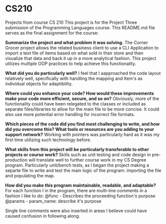 # CS210
Projects from course CS 210
This project is for the Project Three submission of the Programming Languages course. This README.md file serves as the final assignment for the course:

**Summarize the project and what problem it was solving.**
The Corner Grocer project allows the related business client to use a CLI Application to import a text file of items based on what sold in their store and then visualize that data and back it up in a more analytical fashion. This project utilizes multiple OOP practices to help achieve this functionality.

**What did you do particularly well?**
I feel that I aapproached the code layout relatively well, specifically with handling the mapping and Item's as individual objects for adaptibility.

**Where could you enhance your code? How would these improvements make your code more efficient, secure, and so on?**
Obviously, more of the functionality could have been relegated to the classes or included as separate files/libraries to allow for the main file to be more concise. It could also use more potential error handling for incorrect file formats.

**Which pieces of the code did you find most challenging to write, and how did you overcome this? What tools or resources are you adding to your support network?**
Working with pointers was particularly hard as it was my first time utilizing such technology before. 

**What skills from this project will be particularly transferable to other projects or course work?**
Skills such as unit testing and code design in pre-production will translate well to further course work in my CS Degree program. Particularly unit/bench tests, as I began the project making a separte file to write and test the main logic of the program: importing the file and populating the map.

**How did you make this program maintainable, readable, and adaptable?**
For each function I in the program, there are multi-line comments in a fashion I like to do:
@func    - Describes the proceeding function's purpose
@params  - param_name: describe it's purpose

Single line comments were also inserted in areas I believe could have caused confusion in following along.
